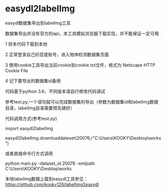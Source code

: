 # easydl2labelImg

easydl数据集导出到labelImg工具

数据集导出并没有官方的api，本工具模拟浏览器下载实现，并不能保证一定可用

1 将本代码下载到本地

2 正常登录自己的百度账号，进入物体检测数据集页面

3 使用cookie工具导出当前cookie到cookie.txt文件，格式为 Netscape HTTP Cookie File

4 记下要导出的数据集id备用

代码基于python 3.6，不同版本请自行修改代码调试

参考test.py,一个语句就可以完成数据集的导出（参数为数据集id和labelImg数据目录，labelImg目录需要预先建好）


代码调用方式(参考test.py)

import easydl2labelImg

easydl2labelImg.downloaddateset(20076,r"C:\\Users\\KOOKY\\Desktop\\works")


或者直接命令行方式调用

python main.py -dataset_id 20076 -xmlpath C:\\Users\\KOOKY\\Desktop\\works


本地labelImg数据上载到easydl工具参见：
https://github.com/kooky126/labelImg2easydl
